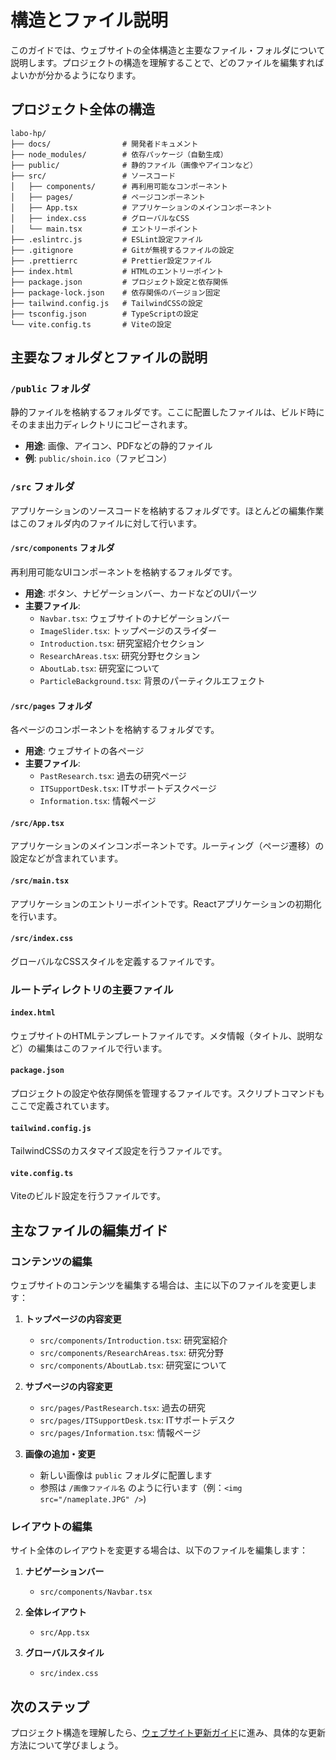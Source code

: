 # 構造とファイル説明

このガイドでは、ウェブサイトの全体構造と主要なファイル・フォルダについて説明します。プロジェクトの構造を理解することで、どのファイルを編集すればよいかが分かるようになります。

## プロジェクト全体の構造

```
labo-hp/
├── docs/                # 開発者ドキュメント
├── node_modules/        # 依存パッケージ（自動生成）
├── public/              # 静的ファイル（画像やアイコンなど）
├── src/                 # ソースコード
│   ├── components/      # 再利用可能なコンポーネント
│   ├── pages/           # ページコンポーネント
│   ├── App.tsx          # アプリケーションのメインコンポーネント
│   ├── index.css        # グローバルなCSS
│   └── main.tsx         # エントリーポイント
├── .eslintrc.js         # ESLint設定ファイル
├── .gitignore           # Gitが無視するファイルの設定
├── .prettierrc          # Prettier設定ファイル
├── index.html           # HTMLのエントリーポイント
├── package.json         # プロジェクト設定と依存関係
├── package-lock.json    # 依存関係のバージョン固定
├── tailwind.config.js   # TailwindCSSの設定
├── tsconfig.json        # TypeScriptの設定
└── vite.config.ts       # Viteの設定
```

## 主要なフォルダとファイルの説明

### `/public` フォルダ

静的ファイルを格納するフォルダです。ここに配置したファイルは、ビルド時にそのまま出力ディレクトリにコピーされます。

- **用途**: 画像、アイコン、PDFなどの静的ファイル
- **例**: `public/shoin.ico`（ファビコン）

### `/src` フォルダ

アプリケーションのソースコードを格納するフォルダです。ほとんどの編集作業はこのフォルダ内のファイルに対して行います。

#### `/src/components` フォルダ

再利用可能なUIコンポーネントを格納するフォルダです。

- **用途**: ボタン、ナビゲーションバー、カードなどのUIパーツ
- **主要ファイル**:
  - `Navbar.tsx`: ウェブサイトのナビゲーションバー
  - `ImageSlider.tsx`: トップページのスライダー
  - `Introduction.tsx`: 研究室紹介セクション
  - `ResearchAreas.tsx`: 研究分野セクション
  - `AboutLab.tsx`: 研究室について
  - `ParticleBackground.tsx`: 背景のパーティクルエフェクト

#### `/src/pages` フォルダ

各ページのコンポーネントを格納するフォルダです。

- **用途**: ウェブサイトの各ページ
- **主要ファイル**:
  - `PastResearch.tsx`: 過去の研究ページ
  - `ITSupportDesk.tsx`: ITサポートデスクページ
  - `Information.tsx`: 情報ページ

#### `/src/App.tsx`

アプリケーションのメインコンポーネントです。ルーティング（ページ遷移）の設定などが含まれています。

#### `/src/main.tsx`

アプリケーションのエントリーポイントです。Reactアプリケーションの初期化を行います。

#### `/src/index.css`

グローバルなCSSスタイルを定義するファイルです。

### ルートディレクトリの主要ファイル

#### `index.html`

ウェブサイトのHTMLテンプレートファイルです。メタ情報（タイトル、説明など）の編集はこのファイルで行います。

#### `package.json`

プロジェクトの設定や依存関係を管理するファイルです。スクリプトコマンドもここで定義されています。

#### `tailwind.config.js`

TailwindCSSのカスタマイズ設定を行うファイルです。

#### `vite.config.ts`

Viteのビルド設定を行うファイルです。

## 主なファイルの編集ガイド

### コンテンツの編集

ウェブサイトのコンテンツを編集する場合は、主に以下のファイルを変更します：

1. **トップページの内容変更**

   - `src/components/Introduction.tsx`: 研究室紹介
   - `src/components/ResearchAreas.tsx`: 研究分野
   - `src/components/AboutLab.tsx`: 研究室について

2. **サブページの内容変更**

   - `src/pages/PastResearch.tsx`: 過去の研究
   - `src/pages/ITSupportDesk.tsx`: ITサポートデスク
   - `src/pages/Information.tsx`: 情報ページ

3. **画像の追加・変更**
   - 新しい画像は `public` フォルダに配置します
   - 参照は `/画像ファイル名` のように行います（例：`<img src="/nameplate.JPG" />`)

### レイアウトの編集

サイト全体のレイアウトを変更する場合は、以下のファイルを編集します：

1. **ナビゲーションバー**

   - `src/components/Navbar.tsx`

2. **全体レイアウト**

   - `src/App.tsx`

3. **グローバルスタイル**
   - `src/index.css`

## 次のステップ

プロジェクト構造を理解したら、[ウェブサイト更新ガイド](./06-update-guide.md)に進み、具体的な更新方法について学びましょう。
